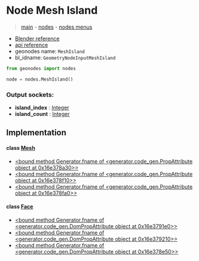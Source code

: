 # Node Mesh Island

> [main](../structure.md) - [nodes](nodes.md) - [nodes menus](nodes_menus.md)

- [Blender reference](https://docs.blender.org/manual/en/latest/modeling/geometry_nodes/mesh/mesh_island.html)
- [api reference](https://docs.blender.org/api/current/bpy.types.GeometryNodeInputMeshIsland.html)
- geonodes name: `MeshIsland`
- bl_idname: `GeometryNodeInputMeshIsland`

```python
from geonodes import nodes

node = nodes.MeshIsland()
```

### Output sockets:

- **island_index** : [Integer](Integer.md)
- **island_count** : [Integer](Integer.md)

## Implementation

#### class [Mesh](Mesh.md)

 - [<bound method Generator.fname of <generator.code_gen.PropAttribute object at 0x16e378a30>>](Mesh.md#island-property)
 - [<bound method Generator.fname of <generator.code_gen.PropAttribute object at 0x16e378f10>>](Mesh.md#island_index-property)
 - [<bound method Generator.fname of <generator.code_gen.PropAttribute object at 0x16e378fa0>>](Mesh.md#island_count-property)
#### class [Face](Face.md)

 - [<bound method Generator.fname of <generator.code_gen.DomPropAttribute object at 0x16e3791e0>>](Face.md#island-property)
 - [<bound method Generator.fname of <generator.code_gen.DomPropAttribute object at 0x16e379210>>](Face.md#island_index-property)
 - [<bound method Generator.fname of <generator.code_gen.DomPropAttribute object at 0x16e378e50>>](Face.md#island_count-property)
